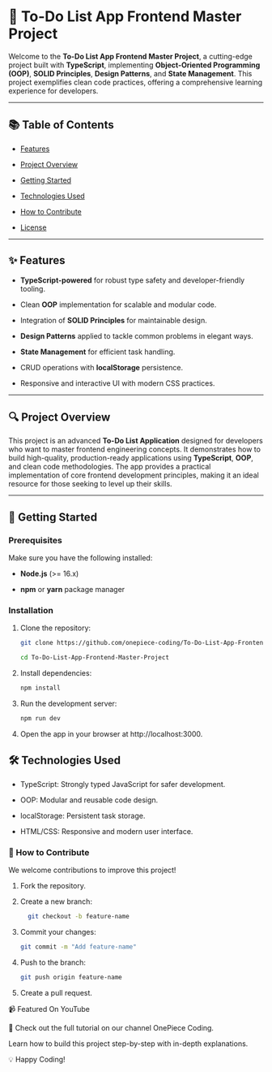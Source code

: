 # 📝 To-Do List App Frontend Master Project

Welcome to the **To-Do List App Frontend Master Project**, a cutting-edge project built with **TypeScript**, implementing **Object-Oriented Programming (OOP)**, **SOLID Principles**, **Design Patterns**, and **State Management**. This project exemplifies clean code practices, offering a comprehensive learning experience for developers.  

---

## 📚 Table of Contents

- [Features](#-features)
    
- [Project Overview](#-project-overview)

- [Getting Started](#-getting-started)
  
- [Technologies Used](#-technologies-used)
  
- [How to Contribute](#-how-to-contribute)
  
- [License](#-license)  

---

## ✨ Features

- **TypeScript-powered** for robust type safety and developer-friendly tooling.
  
- Clean **OOP** implementation for scalable and modular code.
  
- Integration of **SOLID Principles** for maintainable design.
  
- **Design Patterns** applied to tackle common problems in elegant ways.
  
- **State Management** for efficient task handling.
  
- CRUD operations with **localStorage** persistence.
  
- Responsive and interactive UI with modern CSS practices.  

---

## 🔍 Project Overview

This project is an advanced **To-Do List Application** designed for developers who want to master frontend engineering concepts. It demonstrates how to build high-quality, production-ready applications using **TypeScript**, **OOP**, and clean code methodologies. The app provides a practical implementation of core frontend development principles, making it an ideal resource for those seeking to level up their skills.  

---

## 🚀 Getting Started

### Prerequisites

Make sure you have the following installed:  

- **Node.js** (>= 16.x)
  
- **npm** or **yarn** package manager  

### Installation

1. Clone the repository:
   
    ```bash
    git clone https://github.com/onepiece-coding/To-Do-List-App-Frontend-Master-Project.git
    
    cd To-Do-List-App-Frontend-Master-Project
    ```
  
2. Install dependencies:

    ```bash
    npm install
    ```

3. Run the development server:

    ```bash
    npm run dev
    ```

4. Open the app in your browser at http://localhost:3000.

## 🛠 Technologies Used

- TypeScript: Strongly typed JavaScript for safer development.

- OOP: Modular and reusable code design.

- localStorage: Persistent task storage.

- HTML/CSS: Responsive and modern user interface.

### 🤝 How to Contribute

We welcome contributions to improve this project!

1. Fork the repository.
   
2. Create a new branch:

    ``` bash
      git checkout -b feature-name
    ```
   
3. Commit your changes:
   
    ```bash
    git commit -m "Add feature-name"
    ```

4. Push to the branch:
   
    ```bash
    git push origin feature-name
    ```

5. Create a pull request.

📹 Featured On YouTube

🎥 Check out the full tutorial on our channel OnePiece Coding.

Learn how to build this project step-by-step with in-depth explanations.

**[]()**

💡 Happy Coding!

